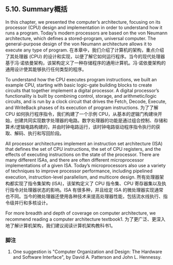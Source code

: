 ## 5.10. Summary概括

In this chapter, we presented the computer’s architecture, focusing on its processor (CPU) design and implementation in order to understand how it runs a program. Today’s modern processors are based on the von Neumann architecture, which defines a stored-program, universal computer. The general-purpose design of the von Neumann architecture allows it to execute any type of program.
在本章中，我们介绍了计算机的架构，重点介绍了其处理器 (CPU) 的设计和实现，以便了解它如何运行程序。当今的现代处理器基于冯·诺依曼架构，该架构定义了一种存储程序的通用计算机。冯·诺依曼架构的通用设计使其能够执行任何类型的程序。

To understand how the CPU executes program instructions, we built an example CPU, starting with basic logic-gate building blocks to create circuits that together implement a digital processor. A digital processor’s functionality is built by combining control, storage, and arithmetic/logic circuits, and is run by a clock circuit that drives the Fetch, Decode, Execute, and WriteBack phases of its execution of program instructions.
为了了解 CPU 如何执行程序指令，我们构建了一个示例 CPU，从基本的逻辑门构建块开始，创建共同实现数字处理器的电路。数字处理器的功能是通过组合控制、存储和算术/逻辑电路构建的，并由时钟电路运行，该时钟电路驱动程序指令执行的获取、解码、执行和写回阶段。

All processor architectures implement an instruction set architecture (ISA) that defines the set of CPU instructions, the set of CPU registers, and the effects of executing instructions on the state of the processor. There are many different ISAs, and there are often different microprocessor implementations of a given ISA. Today’s microprocessors also use a variety of techniques to improve processor performance, including pipelined execution, instruction-level parallelism, and multicore design.
所有处理器架构都实现了指令集架构 (ISA)，该架构定义了 CPU 指令集、CPU 寄存器集以及执行指令对处理器状态的影响。ISA 有很多种，并且给定 ISA 的微处理器实现通常也不同。当今的微处理器还使用各种技术来提高处理器性能，包括流水线执行、指令级并行和多核设计。

For more breadth and depth of coverage on computer architecture, we recommend reading a computer architecture textbook1.
为了更广泛、更深入地了解计算机架构，我们建议阅读计算机架构教科书1。
### 脚注

1. One suggestion is "Computer Organization and Design: The Hardware and Software Interface", by David A. Patterson and John L. Hennessy.